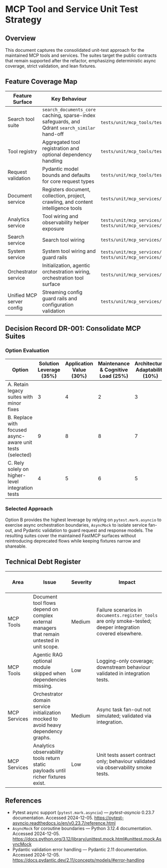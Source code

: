 # MCP Tool and Service Unit Test Strategy

## Overview
This document captures the consolidated unit-test approach for the maintained MCP tools and services. The suites target the public contracts that remain supported after the refactor, emphasizing deterministic async coverage, strict validation, and lean fixtures.

## Feature Coverage Map
| Feature Surface | Key Behaviour | Unit Tests |
| --- | --- | --- |
| Search tool suite | `search_documents_core` caching, sparse-index safeguards, and Qdrant `search_similar` hand-off | `tests/unit/mcp_tools/test_search_utils.py`, `tests/unit/mcp_tools/test_search_tools.py` |
| Tool registry | Aggregated tool registration and optional dependency handling | `tests/unit/mcp_tools/test_tool_registry.py` |
| Request validation | Pydantic model bounds and defaults for core request types | `tests/unit/mcp_tools/test_requests.py` |
| Document service | Registers document, collection, project, crawling, and content intelligence tools | `tests/unit/mcp_services/test_services.py::test_document_service_registers_modules` |
| Analytics service | Tool wiring and observability helper exposure | `tests/unit/mcp_services/test_services.py::test_analytics_service_registers_modules`, `tests/unit/mcp_services/test_services.py::test_analytics_service_observability_tools` |
| Search service | Search tool wiring | `tests/unit/mcp_services/test_services.py::test_search_service_registers_modules` |
| System service | System tool wiring and guard rails | `tests/unit/mcp_services/test_services.py::test_system_service_registers_modules`, `tests/unit/mcp_services/test_services.py::test_register_methods_raise_when_uninitialized` |
| Orchestrator service | Initialization, agentic orchestration wiring, orchestration tool surface | `tests/unit/mcp_services/test_services.py::test_orchestrator_service_*` |
| Unified MCP server config | Streaming config guard rails and configuration validation | `tests/unit/mcp_services/test_unified_mcp_server.py` |

## Decision Record DR-001: Consolidate MCP Suites
### Option Evaluation
| Option | Solution Leverage (35%) | Application Value (30%) | Maintenance & Cognitive Load (25%) | Architectural Adaptability (10%) | Weighted Total |
| --- | --- | --- | --- | --- | --- |
| A. Retain legacy suites with minor fixes | 3 | 4 | 2 | 3 | 3.05 |
| B. Replace with focused async-aware unit tests (selected) | 9 | 8 | 8 | 7 | 8.25 |
| C. Rely solely on higher-level integration tests | 4 | 5 | 6 | 5 | 4.90 |

### Selected Approach
Option B provides the highest leverage by relying on `pytest.mark.asyncio` to exercise async orchestration boundaries, `AsyncMock` to isolate service fan-out, and Pydantic validation to guard request and response models. The resulting suites cover the maintained FastMCP surfaces without reintroducing deprecated flows while keeping fixtures narrow and shareable.

## Technical Debt Register
| Area | Issue | Severity | Impact | Maintenance Cost | Fix Effort | Dependency Risk | Notes / Decision Links |
| --- | --- | --- | --- | --- | --- | --- | --- |
| MCP Tools | Document tool flows depend on complex external managers that remain untested in unit scope. | Medium | Failure scenarios in `documents.register_tools` are only smoke-tested; deeper integration covered elsewhere. | Medium | High | Reference external services (crawl, embeddings). | See DR-001. |
| MCP Tools | Agentic RAG optional module skipped when dependencies missing. | Low | Logging-only coverage; downstream behaviour validated in integration tests. | Low | Low | Optional dependency import. | See DR-001. |
| MCP Services | Orchestrator domain service initialization mocked to avoid heavy dependency graphs. | Medium | Async task fan-out not simulated; validated via integration. | Medium | Medium | Relies on FastMCP + service stack. | See DR-001. |
| MCP Services | Analytics observability tools return static payloads until richer fixtures exist. | Low | Unit tests assert contract only; behaviour validated via observability smoke tests. | Medium | Medium | Depends on observability adapters. | See DR-001. |

## References
- Pytest async support (`pytest.mark.asyncio`) — *pytest-asyncio* 0.23.7 documentation. Accessed 2024-12-05. <https://pytest-asyncio.readthedocs.io/en/v0.23.7/reference.html>
- `AsyncMock` for coroutine boundaries — Python 3.12.4 documentation. Accessed 2024-12-05. <https://docs.python.org/3.12/library/unittest.mock.html#unittest.mock.AsyncMock>
- Pydantic validation error handling — Pydantic 2.11 documentation. Accessed 2024-12-05. <https://docs.pydantic.dev/2.11/concepts/models/#error-handling>

